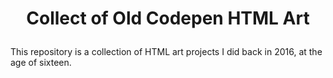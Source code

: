# <p align="center"> Collect of Old Codepen HTML Art</p>
This repository is a collection of HTML art projects I did back in 2016, at the age of sixteen.
